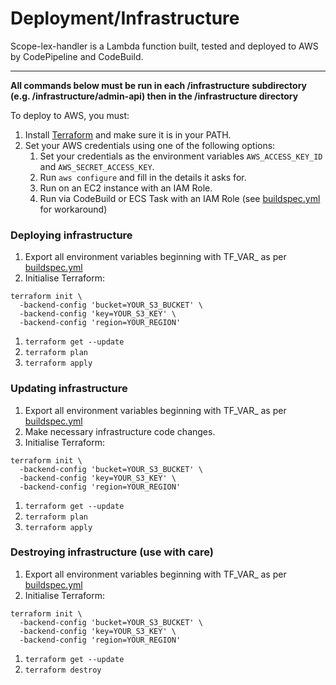 # Deployment/Infrastructure

Scope-lex-handler is a Lambda function built, tested and deployed to AWS by CodePipeline and CodeBuild.

---

**All commands below must be run in each /infrastructure subdirectory (e.g. /infrastructure/admin-api) then in the /infrastructure directory**

To deploy to AWS, you must:

1. Install [Terraform](https://www.terraform.io/) and make sure it is in your PATH.
1. Set your AWS credentials using one of the following options:
   1. Set your credentials as the environment variables `AWS_ACCESS_KEY_ID` and `AWS_SECRET_ACCESS_KEY`.
   1. Run `aws configure` and fill in the details it asks for.
   1. Run on an EC2 instance with an IAM Role.
   1. Run via CodeBuild or ECS Task with an IAM Role (see [buildspec.yml](../buildspec.yml) for workaround)

### Deploying infrastructure

1. Export all environment variables beginning with TF_VAR_ as per [buildspec.yml](../buildspec.yml)
1. Initialise Terraform:
```
terraform init \
  -backend-config 'bucket=YOUR_S3_BUCKET' \
  -backend-config 'key=YOUR_S3_KEY' \
  -backend-config 'region=YOUR_REGION'
```
1. `terraform get --update`
1. `terraform plan`
1. `terraform apply`

### Updating infrastructure

1. Export all environment variables beginning with TF_VAR_ as per [buildspec.yml](../buildspec.yml)
1. Make necessary infrastructure code changes.
1. Initialise Terraform:
```
terraform init \
  -backend-config 'bucket=YOUR_S3_BUCKET' \
  -backend-config 'key=YOUR_S3_KEY' \
  -backend-config 'region=YOUR_REGION'
```
1. `terraform get --update`
1. `terraform plan`
1. `terraform apply`

### Destroying infrastructure (use with care)

1. Export all environment variables beginning with TF_VAR_ as per [buildspec.yml](../buildspec.yml)
1. Initialise Terraform:
```
terraform init \
  -backend-config 'bucket=YOUR_S3_BUCKET' \
  -backend-config 'key=YOUR_S3_KEY' \
  -backend-config 'region=YOUR_REGION'
```
1. `terraform get --update`
1. `terraform destroy`
